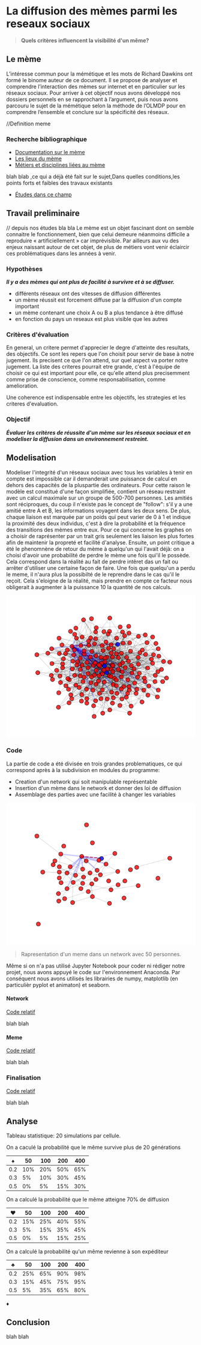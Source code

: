 # La diffusion des mèmes parmi les reseaux sociaux

> **Quels critères influencent la visibilité d'un même?**

## Le mème

L’intéresse commun pour la mémétique et les mots de Richard Dawkins ont
formé le binome auteur de ce document. Il se propose de analyser et
comprendre l’interaction des mèmes sur internet et en particulier sur
les réseaux sociaux. Pour arriver à cet objectif nous avons développé
nos dossiers personnels en se rapprochant à l’argument, puis nous avons
parcouru le sujet de la mémétique selon la méthode de l’OLMDP pour en
comprendre l’ensemble et conclure sur la spécificité des réseaux.

//Definition meme

### Recherche bibliographique

* [Documentation sur le mème](doc.md)
* [Les lieux du mème](lieux.md)
* [Métiers et disciplines liées au mème](metiers.md)

blah blab ,ce qui a déjà été fait sur le sujet,Dans quelles conditions,les points forts et faibles des travaux existants

* [Études dans ce champ](dejafait.md)

## Travail preliminaire

// depuis nos études bla bla
Le mème est un objet fascinant dont on semble connaitre le
fonctionnement, bien que celui demeure néanmoins difficile a reproduire
« artificiellement » car imprévisible. Par ailleurs aux vu des enjeux
naissant autour de cet objet, de plus de métiers vont venir éclaircir
ces problématiques dans les années à venir.

### Hypothèses

***Il y a des mèmes qui ont plus de facilité à survivre et à se diffuser.***

* différents réseaux ont des vitesses de diffusion différentes
* un mème réussit est forcement diffuse par la diffusion d'un compte important
* un mème contenant une choix A ou B a plus tendance à être diffusé
* en fonction du pays un reseaux est plus visible que les autres

### Critères d'évaluation

En general, un critere permet d'apprecier le degre d'atteinte des resultats, des objectifs.
Ce sont les repers que l'on choisit pour servir de base à notre jugement. Ils precisent ce que l'on attend, sur quel aspect va porter notre jugement.
La liste des criteres pourrait etre grande, c'est à l'équipe de choisir ce qui est important pour elle, ce qu'elle attend plus precisemment comme prise de conscience, comme responsabilisation, comme amelioration.

Une coherence est indispensable entre les objectifs, les strategies et les criteres d'evaluation.

### Objectif

***Évaluer les critères de réussite d'un mème sur les réseaux sociaux et en modeliser la diffusion dans un environnement restreint.***

## Modelisation

Modeliser l'integrité d'un réseaux sociaux avec tous les variables à tenir en compte est impossible car il demanderait une puissance de calcul en dehors des capacités de la pluspartie des ordinateurs.
Pour cette raison le modèle est constitué d'une façon simplifiée, contient un réseau restraint avec un calcul maximale sur un groupe de 500-700 personnes. Les amitiés sont réciproques, du coup il n'existe pas le concept de "follow": s'il y a une amitié entre A et B, les informations voyagent dans les deux sens.
De plus, chaque liaison est marquée par un poids qui peut varier de 0 à 1 et indique la proximité des deux individus, c'est à dire la probabilité et la fréquence des transitions des mèmes entre eux. Pour ce qui concerne les graphes on a choisir de raprésenter par un trait gris seulement les liaison les plus fortes afin de maintenir la propreté et facilité d'analyse.
Ensuite, un point critique a été le phenomnène de retour du mème à quelqu'un qui l'avait déjà: on a choisi d'avoir une probabilité de perdre le mème une fois qui'il le possède. Cela correspond dans la réalité au fait de perdre intêret das un fait ou arrêter d'utiliser une certaine façon de faire. Une fois que quelqu'un a perdu le meme, il n'aura plus la possibilté de le reprendre dans le cas qu'il le reçoit. Cela s'eloigne de la réalité, mais prendre en compte ce facteur nous obligerait à augmenter à la puissance 10 la quantité de nos calculs.

![Animation modèle](assets/gifs/200_02.gif)

### Code

La partie de code a été divisée en trois grandes problematiques, ce qui correspond après à la subdivision en modules du programme:

* Creation d'un network qui soit manipulable représentable
* Insertion d'un mème dans le network et donner des loi de diffusion
* Assemblage des parties avec une facilité à changer les variables

![Animation modèle](assets/gifs/50_02.gif)
> Rapresentation d'un meme dans un network avec 50 personnes.

Même si on n'a pas utilisé Jupyter Notebook pour coder ni rédiger notre projet, nous avons appuyé le code sur l'environnement Anaconda.
Par conséquent nous avons utilisés les librairies de numpy, matplotlib (en particulièr pyplot et animaton) et seaborn.

#### Network

[Code relatif](code/network.md)

blah blah

#### Meme

[Code relatif](code/ges_meme.md)

blah blah

### Finalisation

[Code relatif](code/manager.md)

blah blah

## Analyse



Tableau statistique:
20 simulations par cellule.


On a caculé la probabilité que le même survive plus de 20 générations

:spades:| 50 | 100 | 200 | 400
--------| ---| ----| ----| ---
0.2 | 10% | 20% | 50% | 65%
0.3 | 5% | 10% | 30% | 45%
0.5 | 0% | 5% | 15% | 30%

On a calculé la probabilité que le même atteigne 70% de diffusion

:hearts:| 50 | 100 | 200 | 400
--------| ---| ----| ----| ---
0.2 | 15% | 25% | 40% | 55%
0.3 | 5% | 15% | 35% | 45%
0.5 | 0% | 5% | 15% | 25%

On a calculé la probabilité qu'un même revienne à son expéditeur

:clubs:| 50 | 100 | 200 | 400
-------| ---| ----| ----| ---
0.2 | 25% | 65% | 90% | 98%
0.3 | 15% | 45% | 75% | 95%
0.5 | 5% | 35% | 65% | 80%

:diamonds:




## Conclusion

blah blah
